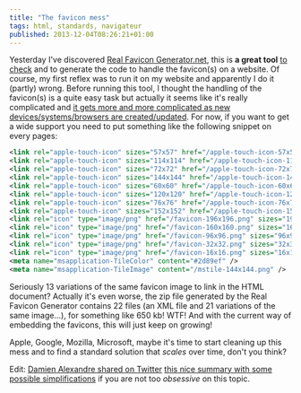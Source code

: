 ```yaml
---
title: "The favicon mess"
tags: html, standards, navigateur
published: 2013-12-04T08:26:21+01:00
---
```


Yesterday I've discovered [Real Favicon
Generator.net](http://realfavicongenerator.net), this is **a great tool** [to
check](http://realfavicongenerator.net/favicon_checker) and to generate the code
to handle the favicon(s) on a website. Of course, my first reflex was to run it
on my website and apparently I do it (partly) wrong. Before running this tool, I
thought the handling of the favicon(s) is a quite easy task but actually it
seems like it's really complicated and [it gets more and more complicated as new
devices/systems/browsers are
created/updated](http://realfavicongenerator.net/change_log). For now, if you
want to get a wide support you need to put something like the following snippet
on every pages:

```xml
<link rel="apple-touch-icon" sizes="57x57" href="/apple-touch-icon-57x57.png" />
<link rel="apple-touch-icon" sizes="114x114" href="/apple-touch-icon-114x114.png" />
<link rel="apple-touch-icon" sizes="72x72" href="/apple-touch-icon-72x72.png" />
<link rel="apple-touch-icon" sizes="144x144" href="/apple-touch-icon-144x144.png" />
<link rel="apple-touch-icon" sizes="60x60" href="/apple-touch-icon-60x60.png" />
<link rel="apple-touch-icon" sizes="120x120" href="/apple-touch-icon-120x120.png" />
<link rel="apple-touch-icon" sizes="76x76" href="/apple-touch-icon-76x76.png" />
<link rel="apple-touch-icon" sizes="152x152" href="/apple-touch-icon-152x152.png" />
<link rel="icon" type="image/png" href="/favicon-196x196.png" sizes="196x196" />
<link rel="icon" type="image/png" href="/favicon-160x160.png" sizes="160x160" />
<link rel="icon" type="image/png" href="/favicon-96x96.png" sizes="96x96" />
<link rel="icon" type="image/png" href="/favicon-32x32.png" sizes="32x32" />
<link rel="icon" type="image/png" href="/favicon-16x16.png" sizes="16x16" />
<meta name="msapplication-TileColor" content="#2d89ef" />
<meta name="msapplication-TileImage" content="/mstile-144x144.png" />
```

Seriously 13 variations of the same favicon image to link in the HTML
document? Actually it's even worse, the zip file generated by the Real Favicon
Generator contains 22 files (an XML file and 21 variations of the
same image...), for something like 650 kb! WTF! And with the current way of
embedding the favicons, this will just keep on growing!

Apple, Google, Mozilla, Microsoft, maybe it's time to start cleaning up this
mess and to find a standard solution that *scales* over time, don't you think?

Edit: [Damien Alexandre shared on
Twitter](https://twitter.com/damienalexandre/status/408157056080687106) [this
nice summary with some possible
simplifications](https://github.com/audreyr/favicon-cheat-sheet/blob/master/README.rst)
if you are not too *obsessive* on this topic.

